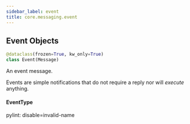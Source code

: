 ```yaml
---
sidebar_label: event
title: core.messaging.event
---
```


## Event Objects

```python
@dataclass(frozen=True, kw_only=True)
class Event(Message)
```

An event message.

Events are simple notifications that do not require a reply nor will *execute* anything.

#### EventType

pylint: disable=invalid-name

